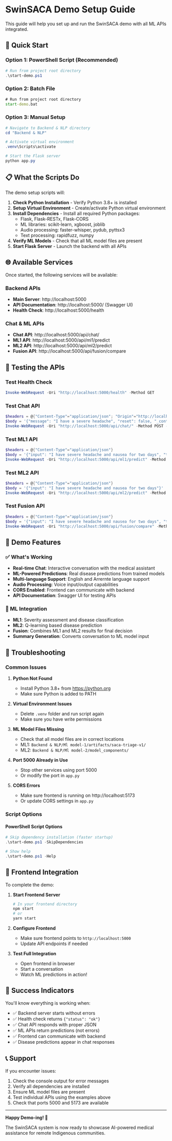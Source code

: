 # SwinSACA Demo Setup Guide

This guide will help you set up and run the SwinSACA demo with all ML APIs integrated.

## 🚀 Quick Start

### Option 1: PowerShell Script (Recommended)
```powershell
# Run from project root directory
.\start-demo.ps1
```

### Option 2: Batch File
```cmd
# Run from project root directory
start-demo.bat
```

### Option 3: Manual Setup
```powershell
# Navigate to Backend & NLP directory
cd "Backend & NLP"

# Activate virtual environment
.venv\Scripts\activate

# Start the Flask server
python app.py
```

## 📋 What the Scripts Do

The demo setup scripts will:

1. **Check Python Installation** - Verify Python 3.8+ is installed
2. **Setup Virtual Environment** - Create/activate Python virtual environment
3. **Install Dependencies** - Install all required Python packages:
   - Flask, Flask-RESTx, Flask-CORS
   - ML libraries: scikit-learn, xgboost, joblib
   - Audio processing: faster-whisper, pydub, pyttsx3
   - Text processing: rapidfuzz, numpy
4. **Verify ML Models** - Check that all ML model files are present
5. **Start Flask Server** - Launch the backend with all APIs

## 🌐 Available Services

Once started, the following services will be available:

### Backend APIs
- **Main Server**: http://localhost:5000
- **API Documentation**: http://localhost:5000/ (Swagger UI)
- **Health Check**: http://localhost:5000/health

### Chat & ML APIs
- **Chat API**: http://localhost:5000/api/chat/
- **ML1 API**: http://localhost:5000/api/ml1/predict
- **ML2 API**: http://localhost:5000/api/ml2/predict
- **Fusion API**: http://localhost:5000/api/fusion/compare

## 🧪 Testing the APIs

### Test Health Check
```powershell
Invoke-WebRequest -Uri "http://localhost:5000/health" -Method GET
```

### Test Chat API
```powershell
$headers = @{"Content-Type"="application/json"; "Origin"="http://localhost:5173"}
$body = '{"message": "I have a severe headache", "reset": false, "_context": {"language": "en", "mode": "text"}}'
Invoke-WebRequest -Uri "http://localhost:5000/api/chat/" -Method POST -Headers $headers -Body $body
```

### Test ML1 API
```powershell
$headers = @{"Content-Type"="application/json"}
$body = '{"input": "I have severe headache and nausea for two days", "topk": 3}'
Invoke-WebRequest -Uri "http://localhost:5000/api/ml1/predict" -Method POST -Headers $headers -Body $body
```

### Test ML2 API
```powershell
$headers = @{"Content-Type"="application/json"}
$body = '{"input": "I have severe headache and nausea for two days"}'
Invoke-WebRequest -Uri "http://localhost:5000/api/ml2/predict" -Method POST -Headers $headers -Body $body
```

### Test Fusion API
```powershell
$headers = @{"Content-Type"="application/json"}
$body = '{"input": "I have severe headache and nausea for two days", "topk": 3}'
Invoke-WebRequest -Uri "http://localhost:5000/api/fusion/compare" -Method POST -Headers $headers -Body $body
```

## 🎯 Demo Features

### ✅ What's Working
- **Real-time Chat**: Interactive conversation with the medical assistant
- **ML-Powered Predictions**: Real disease predictions from trained models
- **Multi-language Support**: English and Arrernte language support
- **Audio Processing**: Voice input/output capabilities
- **CORS Enabled**: Frontend can communicate with backend
- **API Documentation**: Swagger UI for testing APIs

### 🔧 ML Integration
- **ML1**: Severity assessment and disease classification
- **ML2**: Q-learning based disease prediction
- **Fusion**: Combines ML1 and ML2 results for final decision
- **Summary Generation**: Converts conversation to ML model input

## 🚨 Troubleshooting

### Common Issues

1. **Python Not Found**
   - Install Python 3.8+ from https://python.org
   - Make sure Python is added to PATH

2. **Virtual Environment Issues**
   - Delete `.venv` folder and run script again
   - Make sure you have write permissions

3. **ML Model Files Missing**
   - Check that all model files are in correct locations
   - ML1: `Backend & NLP/Ml model-1/artifacts/saca-triage-v1/`
   - ML2: `Backend & NLP/Ml model-2/model_components/`

4. **Port 5000 Already in Use**
   - Stop other services using port 5000
   - Or modify the port in `app.py`

5. **CORS Errors**
   - Make sure frontend is running on http://localhost:5173
   - Or update CORS settings in `app.py`

### Script Options

#### PowerShell Script Options
```powershell
# Skip dependency installation (faster startup)
.\start-demo.ps1 -SkipDependencies

# Show help
.\start-demo.ps1 -Help
```

## 📱 Frontend Integration

To complete the demo:

1. **Start Frontend Server**
   ```bash
   # In your frontend directory
   npm start
   # or
   yarn start
   ```

2. **Configure Frontend**
   - Make sure frontend points to `http://localhost:5000`
   - Update API endpoints if needed

3. **Test Full Integration**
   - Open frontend in browser
   - Start a conversation
   - Watch ML predictions in action!

## 🎉 Success Indicators

You'll know everything is working when:

- ✅ Backend server starts without errors
- ✅ Health check returns `{"status": "ok"}`
- ✅ Chat API responds with proper JSON
- ✅ ML APIs return predictions (not errors)
- ✅ Frontend can communicate with backend
- ✅ Disease predictions appear in chat responses

## 📞 Support

If you encounter issues:

1. Check the console output for error messages
2. Verify all dependencies are installed
3. Ensure ML model files are present
4. Test individual APIs using the examples above
5. Check that ports 5000 and 5173 are available

---

**Happy Demo-ing! 🚀**

The SwinSACA system is now ready to showcase AI-powered medical assistance for remote Indigenous communities.


